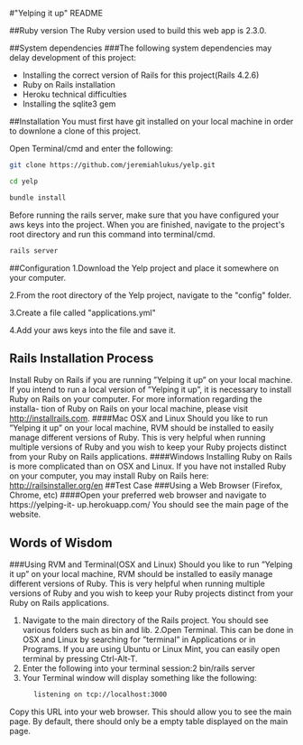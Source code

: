 #"Yelping it up" README

##Ruby version
The Ruby version used to build this web app is 2.3.0. 

##System dependencies
###The following system dependencies may delay development of this project:
* Installing the correct version of Rails for this project(Rails 4.2.6)
* Ruby on Rails installation
* Heroku technical difficulties
* Installing the sqlite3 gem

##Installation 
You must first have git installed on your local machine in order to downlone a clone of this project.

Open Terminal/cmd and enter the following:
```bash
git clone https://github.com/jeremiahlukus/yelp.git 

cd yelp

bundle install
```
Before running the rails server, make sure that you have configured your aws keys into the project.
When you are finished, navigate to the project's root directory and run this command into terminal/cmd.
```bash
rails server
```

##Configuration
1.Download the Yelp project and place it somewhere on your computer.

2.From the root directory of the Yelp project, navigate to the "config" folder.

3.Create a file called "applications.yml" 

4.Add your aws keys into the file and save it.

## Rails Installation Process 
Install Ruby on Rails if you are running ”Yelping it up” on your local machine. If you intend to run a local version of ”Yelping it up”, it is necessary to install Ruby on Rails on your computer. For more information regarding the installa- tion of Ruby on Rails on your local machine, please visit http://installrails.com.
####Mac OSX and Linux
Should you like to run ”Yelping it up” on your local machine, RVM should be installed to easily manage different versions of Ruby. This is very helpful when running multiple versions of Ruby and you wish to keep your Ruby projects distinct from your Ruby on Rails applications.
####Windows
Installing Ruby on Rails is more complicated than on OSX and Linux. If you have not installed Ruby on your computer, you may install Ruby on Rails here: http://railsinstaller.org/en
##Test Case
###Using a Web Browser (Firefox, Chrome, etc)
####Open your preferred web browser and navigate to https://yelping-it- up.herokuapp.com/ You should see the main page of the website.

## Words of Wisdom 
###Using RVM and Terminal(OSX and Linux)
Should you like to run ”Yelping it up” on your local machine, RVM should be installed to easily manage different versions of Ruby. This is very helpful when running multiple versions of Ruby and you wish to keep your Ruby projects distinct from your Ruby on Rails applications.

1. Navigate to the main directory of the Rails project. You should see various folders such as bin and lib.
2.Open Terminal. This can be done in OSX and Linux by searching for ”terminal” in Applications or in Programs. If you are using Ubuntu or Linux Mint, you can easily open terminal by pressing Ctrl-Alt-T.
3. Enter the following into your terminal session:2
bin/rails server
4. Your Terminal window will display something like the following:
```bash
      listening on tcp://localhost:3000
 ```
 Copy this URL into your web browser.
This should allow you to see the main page. By default, there should only be a empty table displayed on the main page.

